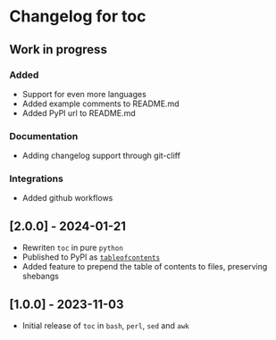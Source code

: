 # Changelog for toc

## Work in progress
### Added

- Support for even more languages
- Added example comments to README.md
- Added PyPI url to README.md

### Documentation

- Adding changelog support through git-cliff

### Integrations

- Added github workflows

## [2.0.0] - 2024-01-21

- Rewriten `toc` in pure `python`
- Published to PyPI as [`tableofcontents`](https://pypi.org/project/tableofcontents)
- Added feature to prepend the table of contents to files, preserving shebangs

## [1.0.0] - 2023-11-03

- Initial release of `toc` in `bash`, `perl`, `sed` and `awk`
